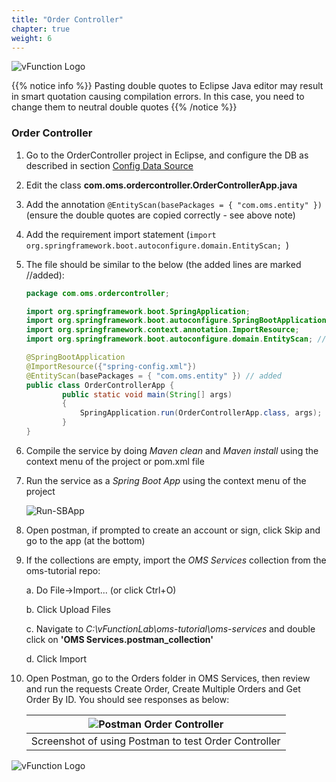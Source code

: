 ```yaml
---
title: "Order Controller"
chapter: true
weight: 6
---
```


![vFunction Logo](/images/vFunction.png)

{{% notice info %}}
Pasting double quotes to Eclipse Java editor may result in smart quotation causing compilation errors. In this case, you need to change them to neutral double quotes
{{% /notice %}}


### Order Controller

1. Go to the OrderController project in Eclipse, and configure the DB as described in section [Config Data Source](/200_refactoring-engine/210_servicecreation/5_db_config.html)

2. Edit the class **com.oms.ordercontroller.OrderControllerApp.java** 

3. Add the annotation ```@EntityScan(basePackages = { "com.oms.entity" })``` (ensure the double quotes are copied correctly - see above note)

4. Add the requirement import statement (```import org.springframework.boot.autoconfigure.domain.EntityScan; ```)

5. The file should be similar to the below (the added lines are marked //added):

    ``` java
    package com.oms.ordercontroller;

    import org.springframework.boot.SpringApplication;
    import org.springframework.boot.autoconfigure.SpringBootApplication;
    import org.springframework.context.annotation.ImportResource;
    import org.springframework.boot.autoconfigure.domain.EntityScan; // added

    @SpringBootApplication
    @ImportResource({"spring-config.xml"})
    @EntityScan(basePackages = { "com.oms.entity" }) // added
    public class OrderControllerApp {
            public static void main(String[] args)
            {
                SpringApplication.run(OrderControllerApp.class, args);
            }
    }
    ```

3. Compile the service by doing *Maven clean* and *Maven install* using the context menu of the project or pom.xml file

4. Run the service as a *Spring Boot App* using the context menu of the project

    ![Run-SBApp](/images/Run-SBApp.png)

5. Open postman, if prompted to create an account or sign, click Skip and go to the app (at the bottom)

6. If the collections are empty, import the *OMS Services* collection from the oms-tutorial repo:

    a. Do File->Import... (or click Ctrl+O)

    b. Click Upload Files

    c. Navigate to *C:\vFunctionLab\oms-tutorial\oms-services* and double click on **'OMS Services.postman_collection'**
 
    d. Click Import

5. Open Postman, go to the Orders folder in OMS Services, then review and run the requests Create Order, Create Multiple Orders and Get Order By ID. You should see responses as below:

    | ![Postman Order Controller](/images/Postman-Order-Controller-Win.png) |
    | :--: |
    | Screenshot of using Postman to test Order Controller |


![vFunction Logo](/images/vFunction.png)
